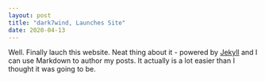 ```yaml
---
layout: post
title: "dark7wind, Launches Site"
date: 2020-04-13
---
```


Well. Finally lauch this website. Neat thing about it - powered by [Jekyll](http://jekyllrb.com) and I can use Markdown to author my posts. It actually is a lot easier than I thought it was going to be.
